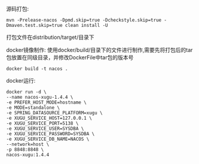 源码打包:
```shell
mvn -Prelease-nacos -Dpmd.skip=true -Dcheckstyle.skip=true -Dmaven.test.skip=true clean install -U
```


打包文件在distribution/target/目录下

docker镜像制作:
使用docker/build/目录下的文件进行制作,需要先将打包后的tar包放置在同级目录，并修改DockerFile中tar包的版本号

```shell
docker build -t nacos .
```

docker运行:
```shell
docker run -d \
--name nacos-xugu-1.4.4 \
-e PREFER_HOST_MODE=hostname \
-e MODE=standalone \
-e SPRING_DATASOURCE_PLATFORM=xugu \
-e XUGU_SERVICE_HOST=127.0.0.1 \
-e XUGU_SERVICE_PORT=5138 \
-e XUGU_SERVICE_USER=SYSDBA \
-e XUGU_SERVICE_PASSWORD=SYSDBA \
-e XUGU_SERVICE_DB_NAME=NACOS \
--network=host \
-p 8848:8848 \
nacos-xugu:1.4.4
```

